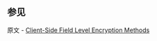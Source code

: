 ## 参见

原文 - [Client-Side Field Level Encryption Methods]( https://docs.mongodb.com/manual/reference/method/js-client-side-field-level-encryption/ )

